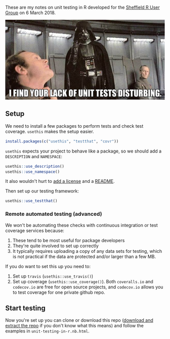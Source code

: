 
<!-- README.md is generated from README.Rmd. Please edit that file -->
These are my notes on unit testing in R developed for the [Sheffield R User Group](http://sheffieldr.github.io/) on 6 March 2018.

![I find your lack of unit tests disturbing](img/lack-of-unit-tests-disturbing.png)

Setup
-----

We need to install a few packages to perform tests and check test coverage. `usethis` makes the setup easier.

``` r
install.packages(c("usethis", "testthat", "covr"))
```

`usethis` expects your project to behave like a package, so we should add a `DESCRIPTION` and `NAMESPACE`:

``` r
usethis::use_description()
usethis::use_namespace()
```

It also wouldn't hurt to [add a license](http://r-pkgs.had.co.nz/description.html#license) and a [README](http://r-pkgs.had.co.nz/release.html#important-files).

Then set up our testing framework:

``` r
usethis::use_testthat()
```

### Remote automated testing (advanced)

We won't be automating these checks with continuous integration or test coverage services because:

1.  These tend to be most useful for package developers
2.  They're quite involved to set up correctly
3.  It typically requires uploading a copy of any data sets for testing, which is not practical if the data are protected and/or larger than a few MB.

If you do want to set this up you need to:

1.  Set up `travis` (`usethis::use_travis()`)
2.  Set up coverage (`usethis::use_coverage()`). Both `coveralls.io` and `codecov.io` are free for open source projects, and `codecov.io` allows you to test coverage for one private github repo.

Start testing
-------------

Now you're set up you can clone or download this repo ([download and extract the repo](https://github.com/philmikejones/RUnitTesting/archive/master.zip) if you don't know what this means) and follow the examples in `unit-testing-in-r.nb.html`.
